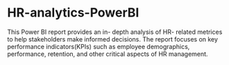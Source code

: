 # HR-analytics-PowerBI
This Power BI report provides an in- depth analysis of HR- related metrices to help stakeholders make informed decisions. The report focuses on key performance indicators(KPIs) such as employee demographics, performance, retention, and other critical aspects of HR management.
